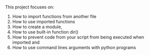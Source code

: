 This project focuses on:
1. How to import functions from another file
2. How to use imported functions 
3. How to create a module, 
4. How to use built-in function dir()
5. How to prevent code from your script from being executed when imported and 
6. How to use command lines arguments with python programs
